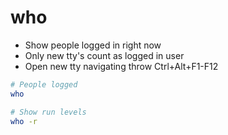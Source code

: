 # who

- Show people logged in right now
- Only new tty's count as logged in user
- Open new tty navigating throw Ctrl+Alt+F1-F12

```bash
# People logged
who

# Show run levels
who -r
```
